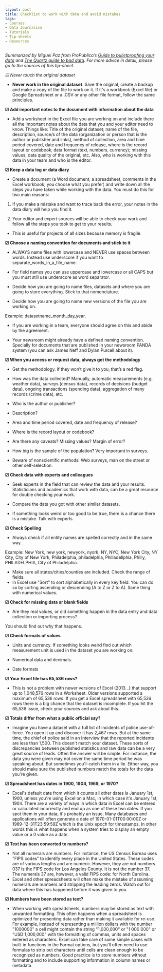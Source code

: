 ```yaml
---
layout: post
title: Checklist to work with data and avoid mistakes
tags:
- Courses
- Data Journalism
- Tutorials
- Tip-sheets
- Resources
---
```



*Summarized by Miguel Paz from ProPublica’s [Guide to bulletproofing your data](https://github.com/propublica/guides/blob/master/data-bulletproofing.md) and [The Quartz guide to bad data](https://github.com/Quartz/bad-data-guide). For more advice in detail, please go to the sources of this tip-sheet.*


*☑  Never touch the original dataset*

- **Never work in the original dataset**. Save the original, create a backup and make a copy of the file to work on it. If it's a workbook (Excel file) or Google Spreadsheet or a .CSV or any other file format, follow the same principles. 

**☑  Add important notes to the document with information about the data**

- Add a worksheet in the Excel file you are working on and include there all the important notes about the data that you and your editor need to know. Things like: Title of the original dataset; name of the file, description, source/s of the data (organization or person that is the author or publisher and links), method of collection, area and time period covered, date and frequency of release, where is the record layout or codebook; data format (text, numbers, currency); missing values, data quality of the original, etc. Also, who is working with this data in your team and who is the editor.

**☑  Keep a data log or data diary**

- Create a document (a Word document, a spreadsheet, comments in the Excel workbook, you choose what you prefer) and write down all the steps you have taken while working with the data. You must do this for two main reasons:

1. If you make a mistake and want to trace back the error, your notes in the data diary will help you find it. 

2. Your editor and expert sources will be able to check your work and follow all the steps you took to get to your results.

- This is useful for projects of all sizes because memory is fragile. 

**☑  Choose a naming convention for documents and stick to it**

- ALWAYS name files with lowercase and NEVER use spaces between words. Instead use underscore if you want to separate_words_in_a_file_name. 

- For field names you can use uppercase and lowercase or all CAPS but you must still use underscore as word separator. 
- Decide how you are going to name files, datasets and where you are going to store everything. Stick to that nomenclature.

- Decide how you are going to name new versions of the file you are working on.

Example: datasetname_month_day_year.

- If you are working in a team, everyone should agree on this and abide by the agreement.

- Your newsroom might already have a defined naming convention. Specially for documents that are published in your newsroom PANDA system (you can ask James Neff and Dylan Purcell about it).

**☑  When you access or request data, always get the methodology**

- Get the methodology. If they won’t give it to you, that’s a red flag.
- How was the data collected? Manually, automatic measurements (e.g. weather data), surveys (census data), records of decisions (budget data), ongoing transactions (spending data), aggregation of many records (crime data), etc.

- Who is the author or publisher?

- Description?

- Area and time period covered, date and frequency of release? 

- Where is the record layout or codebook? 

- Are there any caveats? Missing values? Margin of error? 

- How big is the sample of the population? Very important in surveys.

- Beware of nonscientific methods: Web surveys, man on the street or other self-selection.


**☑  Check data with experts and colleagues**

- Seek experts in the field that can review the data and your results. Statisticians and academics that work with data, can be a great resource for double checking your work. 

- Compare the data you got with other similar datasets.

- If something looks weird or too good to be true, there is a chance there is a mistake. Talk with experts.

**☑  Check Spelling**

- Always check if all entity names are spelled correctly and in the same way.

Example: New York, new york, newyork, nyork, NY, NYC, New York City, NY City, City of New York, Philadelphia, philadelphia, Philladellphia, Philly, PHILADELPHIA, City of Philadelphia.
- Make sure all states/cities/counties are included. Check the range of fields. 
- In Excel use "Sort" to sort alphabetically in every key field. You can do so by sorting ascending or descending (A to Z or Z to A). Same thing with numerical values.

**☑  Check for missing data or blank fields**

- Are they real values, or did something happen in the data entry and data collection or importing process?

You should find out why that happens.

**☑  Check formats of values**

- Units and currency. If something looks weird find out which measurement unit is used in the dataset you are working on.

- Numerical data and decimals. 

- Date formats

**☑  Your Excel file has 65,536 rows?**

- This is not a problem with newer versions of Excel (2013…) that support up to 1,048,576 rows in a Worksheet. Older versions supported a maximum of 65,536 rows. If you get a Excel spreadsheet with 65,536 rows there is a big chance that the dataset is incomplete. If you hit the 65,536 issue, check your sources and ask about this.

**☑  Totals differ from what a public official say?**

- Imagine you have a dataset with a full list of incidents of police use-of-force. You open it up and discover it has 2,467 rows. But at the same time, the chief of police said in an interview that the reported incidents are less than 1,500. This doesn't match your dataset. These sorts of discrepancies between published statistics and raw data can be a very great source of leads. Often the answer will be simple. For instance, the data you were given may not cover the same time period he was speaking about. But sometimes you'll catch them in a lie. Either way, you should make sure the published numbers match the totals for the data you're given.

**☑  Spreadsheet has dates in 1900, 1904, 1969, or 1970?**

- Excel's default date from which it counts all other dates is January 1st, 1900, unless you're using Excel on a Mac, in which case it's January 1st, 1904. There are a variety of ways in which data in Excel can be entered or calculated incorrectly and end up as one of these two dates. If you spot them in your data, it's probably an issue. Many databases and applications will often generate a date of 1970-01-01T00:00:00Z or 1969-12-31T23:59:59Z which is the Unix epoch for timestamps. In other words this is what happens when a system tries to display an empty value or a 0 value as a date.

**☑  Text has been converted to numbers?**

- Not all numerals are numbers. For instance, the US Census Bureau uses "FIPS codes" to identify every place in the United States. These codes are of various lengths and are numeric. However, they are not numbers. 037 is the FIPS code for Los Angeles County. It is not the number 37. The numerals 37 are, however, a valid FIPS code: for North Carolina. 
- Excel and other spreadsheets will often make the mistake of assuming numerals are numbers and stripping the leading zeros. Watch out for data where this has happened before it was given to you.

**☑  Numbers have been stored as text?**

- When working with spreadsheets, numbers may be stored as text with unwanted formatting. This often happens when a spreadsheet is optimized for presenting data rather than making it available for re-use. For example, instead of representing a million dollars with the number "1000000" a cell might contain the string "1,000,000" or "1 000 000" or "USD 1,000,000" with the formatting of commas, units and spaces entered as characters. Excel can take care of some simple cases with built-in functions in the Format options, but you'll often need to use formulas to strip out characters until cells are clean enough to be recognized as numbers. Good practice is to store numbers without formatting and to include supporting information in column names or metadata.

